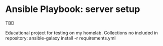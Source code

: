 # Ansible Playbook: server setup
TBD

Educational project for testing on my homelab.
Collections no included in repository: ansible-galaxy install -r requirements.yml
